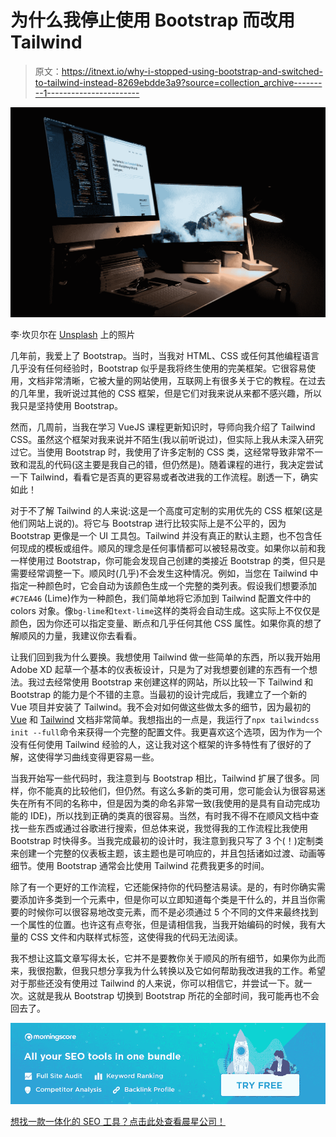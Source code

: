 # 为什么我停止使用 Bootstrap 而改用 Tailwind

> 原文：<https://itnext.io/why-i-stopped-using-bootstrap-and-switched-to-tailwind-instead-8269ebdde3a9?source=collection_archive---------1----------------------->

![](img/7f993c3ba30525f002e45ed009f1c6ed.png)

李·坎贝尔在 [Unsplash](https://unsplash.com/s/photos/web-design?utm_source=unsplash&utm_medium=referral&utm_content=creditCopyText) 上的照片

几年前，我爱上了 Bootstrap。当时，当我对 HTML、CSS 或任何其他编程语言几乎没有任何经验时，Bootstrap 似乎是我将终生使用的完美框架。它很容易使用，文档非常清晰，它被大量的网站使用，互联网上有很多关于它的教程。在过去的几年里，我听说过其他的 CSS 框架，但是它们对我来说从来都不感兴趣，所以我只是坚持使用 Bootstrap。

然而，几周前，当我在学习 VueJS 课程更新知识时，导师向我介绍了 Tailwind CSS。虽然这个框架对我来说并不陌生(我以前听说过)，但实际上我从未深入研究过它。当使用 Bootstrap 时，我使用了许多定制的 CSS 类，这经常导致非常不一致和混乱的代码(这主要是我自己的错，但仍然是)。随着课程的进行，我决定尝试一下 Tailwind，看看它是否真的更容易或者改进我的工作流程。剧透一下，确实如此！

对于不了解 Tailwind 的人来说:这是一个高度可定制的实用优先的 CSS 框架(这是他们网站上说的)。将它与 Bootstrap 进行比较实际上是不公平的，因为 Bootstrap 更像是一个 UI 工具包。Tailwind 并没有真正的默认主题，也不包含任何现成的模板或组件。顺风的理念是任何事情都可以被轻易改变。如果你以前和我一样使用过 Bootstrap，你可能会发现自己创建的类接近 Bootstrap 的类，但只是需要经常调整一下。顺风时(几乎)不会发生这种情况。例如，当您在 Tailwind 中指定一种颜色时，它会自动为该颜色生成一个完整的类列表。假设我们想要添加`#C7EA46` (Lime)作为一种颜色，我们简单地将它添加到 Tailwind 配置文件中的 colors 对象。像`bg-lime`和`text-lime`这样的类将会自动生成。这实际上不仅仅是颜色，因为你还可以指定变量、断点和几乎任何其他 CSS 属性。如果你真的想了解顺风的力量，我建议你去看看。

让我们回到我为什么要换。我想使用 Tailwind 做一些简单的东西，所以我开始用 Adobe XD 起草一个基本的仪表板设计，只是为了对我想要创建的东西有一个想法。我过去经常使用 Bootstrap 来创建这样的网站，所以比较一下 Tailwind 和 Bootstrap 的能力是个不错的主意。当最初的设计完成后，我建立了一个新的 Vue 项目并安装了 Tailwind。我不会对如何做这些做太多的细节，因为最初的 [Vue](https://vuejs.org/v2/guide/installation.html) 和 [Tailwind](https://tailwindcss.com/docs/installation/) 文档非常简单。我想指出的一点是，我运行了`npx tailwindcss init --full`命令来获得一个完整的配置文件。我更喜欢这个选项，因为作为一个没有任何使用 Tailwind 经验的人，这让我对这个框架的许多特性有了很好的了解，这使得学习曲线变得更容易一些。

当我开始写一些代码时，我注意到与 Bootstrap 相比，Tailwind 扩展了很多。同样，你不能真的比较他们，但仍然。有这么多新的类可用，您可能会认为很容易迷失在所有不同的名称中，但是因为类的命名非常一致(我使用的是具有自动完成功能的 IDE)，所以找到正确的类真的很容易。当然，有时我不得不在顺风文档中查找一些东西或通过谷歌进行搜索，但总体来说，我觉得我的工作流程比我使用 Bootstrap 时快得多。当我完成最初的设计时，我注意到我只写了 3 个(！)定制类来创建一个完整的仪表板主题，该主题也是可响应的，并且包括诸如过渡、动画等细节。使用 Bootstrap 通常会比使用 Tailwind 花费我更多的时间。

除了有一个更好的工作流程，它还能保持你的代码整洁易读。是的，有时你确实需要添加许多类到一个元素中，但是你可以立即知道每个类是干什么的，并且当你需要的时候你可以很容易地改变元素，而不是必须通过 5 个不同的文件来最终找到一个属性的位置。也许这有点夸张，但是请相信我，当我开始编码的时候，我有大量的 CSS 文件和内联样式标签，这使得我的代码无法阅读。

我不想让这篇文章写得太长，它并不是要教你关于顺风的所有细节，如果你为此而来，我很抱歉，但我只想分享我为什么转换以及它如何帮助我改进我的工作。希望对于那些还没有使用过 Tailwind 的人来说，你可以相信它，并尝试一下。就一次。这就是我从 Bootstrap 切换到 Bootstrap 所花的全部时间，我可能再也不会回去了。

[![](img/4fa6d9716c64c08c3c73e8e7e1b9146d.png)](https://skr.pt/morningscore-medium)

[想找一款一体化的 SEO 工具？点击此处查看晨星公司！](https://skr.pt/morningscore-medium)